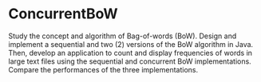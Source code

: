 # ConcurrentBoW
Study the concept and algorithm of Bag-of-words (BoW). Design and implement a sequential and two (2) versions of the BoW algorithm in Java. Then, develop an application to count and display frequencies of words in large text files using the sequential and concurrent BoW implementations. Compare the performances of the three implementations.
